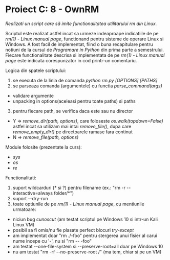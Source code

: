 # Proiect C: 8 - OwnRM

*Realizati un script care să imite functionalitatea utilitarului rm din Linux.*

Scriptul este realizat astfel incat sa urmeze indeaproape indicatiile de pe *rm(1) - Linux manual page*, functionand pentru sisteme de operare Linux si Windows.
A fost facil de implementat, fiind o buna recapitulare pentru notiuni de la cursul de *Programare in Python* din prima parte a semestrului.
Fiecare functionalitate descrisa si implementata de pe *rm(1) - Linux manual page* este indicata corespunzator in cod printr-un comentariu.

Logica din spatele scriptului:
1. se executa de la linia de comanda *python rm.py [OPTIONS] [PATHS]*
2. se parseaza comanda (argumentele) cu functia *parse_command(args)*
- validare argumente
- unpacking in options(aceleasi pentru toate paths) si paths
3. pentru fiecare path, se verifica daca este sau nu director
- Y => *remove_dir(path, options)*, care foloseste *os.walk(topdown=False)* astfel incat sa utilizam mai intai *remove_file()*, dupa care *remove_empty_dir()* pe directoarele ramase fara continut
- N => *remove_file(path, options)*

Module folosite (prezentate la curs):
- *sys*
- *os*
- *re*

Functionalitati:
1. suport wildcarduri (* si ?) pentru filename (ex.: "rm -r --interactive=always folder/*")
2. suport --dry-run
3. toate optiunile de pe *rm(1) - Linux manual page*, cu mentiunile urmatoare:
- niciun bug *cunoscut* (am testat scriptul pe Windows 10 si intr-un Kali Linux VM)
- posibil sa fi omis/nu fie plasate perfect blocuri *try-except*
- am implementat doar "rm ./-foo" pentru stergerea unui fisier al carui nume incepe cu '-', nu si "rm -- -foo"
- am testat --one-file-system si --preserve-root=all doar pe Windows 10
- nu am testat "rm -rf --no-preserve-root /" (ma tem, chiar si pe un VM)